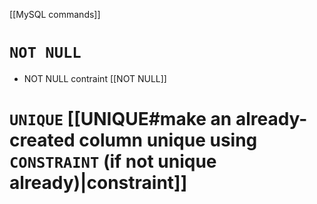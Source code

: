 [[MySQL commands]]

# `NOT NULL`
- NOT NULL contraint [[NOT NULL]]

# `UNIQUE` [[UNIQUE#make an already-created column unique using `CONSTRAINT` (if not unique already)|constraint]]
